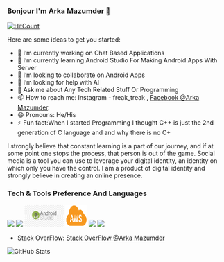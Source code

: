 ### Bonjour I'm Arka Mazumder 👋

[![HitCount](http://hits.dwyl.com/Jarvis-byte/Jarvis-byte.svg)](http://hits.dwyl.com/Jarvis-byte/Jarvis-byte)

Here are some ideas to get you started:

- 🔭 I’m currently working on Chat Based Applications
- 🌱 I’m currently learning Android Studio For Making Android Apps With Server  
- 👯 I’m looking to collaborate on Android Apps 
- 🤔 I’m looking for help with AI
- 💬 Ask me about Any Tech Related Stuff Or Programming
- 📫 How to reach me: Instagram - freak_treak , [Facebook @Arka Mazumder](https://m.facebook.com/arka.asl).
- 😄 Pronouns: He/His 
- ⚡ Fun fact:When I started Programming I thought C++ is just the 2nd generation of C language and and why there is no C+ 


I strongly believe that constant learning is a part of our journey, and if at some point one stops the process, that person is out of the game.
Social media is a tool you can use to leverage your digital identity, an identity on which only you have the control. I am a product of digital identity and strongly believe in creating an online presence.

### Tech & Tools Preference And Languages
![](https://camo.githubusercontent.com/6882582a21c9f14bf64b400845ffcaf96c87f4a7/687474703a2f2f696d672e736869656c64732e696f2f62616467652f2d4a6176612d4638393832303f7374796c653d666c6174266c6f676f3d6a617661266c6f676f436f6c6f723d7768697465)
![](https://camo.githubusercontent.com/3ccaafa82fb07cf32074117bebb09296f6daf663/68747470733a2f2f696d672e736869656c64732e696f2f62616467652f2d4325323026253230432b2b2d3635396164323f7374796c653d666c6174266c6f676f3d63253242253242266c6f676f436f6c6f723d666666666666)
<img src="As logo.jpg" width=90 height=50>
<img src="AWS.png" width=50 height=50>
![](https://camo.githubusercontent.com/030fa15207a7ca85711c431ee67e1a542b26926c/68747470733a2f2f696d672e736869656c64732e696f2f62616467652f2d4d7953514c2d4632393131313f7374796c653d666c6174266c6f676f3d6d7973716c266c6f676f436f6c6f723d464646464646)
![](https://camo.githubusercontent.com/aa50892ca99e64326385d1dfb399f4b32cf2728e/68747470733a2f2f696d672e736869656c64732e696f2f62616467652f2d46697265626173652d4646413631313f7374796c653d666c6174266c6f676f3d6669726562617365266c6f676f436f6c6f723d464646464646)

-    Stack OverFlow: [Stack OverFlow @Arka Mazumder](https://stackoverflow.com/users/14138319/arka-mazumder)

![GitHub Stats](https://github-readme-stats.vercel.app/api?username=Jarvis-byte&&show_icons=true&title_color=ffffff&icon_color=bb2acf&text_color=daf7dc&bg_color=151515)


